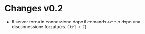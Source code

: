 # Changes v0.2
- Il server torna in connessione dopo il comando `exit` o dopo una disconnessione forzata(es. `Ctrl + C`)
